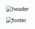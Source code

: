 ![header](https://capsule-render.vercel.app/api?type=Waving&color=00bfff&fontColor=ffffff&height=200&section=header&text=kymial&fontSize=30)

![footer](https://capsule-render.vercel.app/api?type=Rect&color=87cefa&height=100&section=footer)
